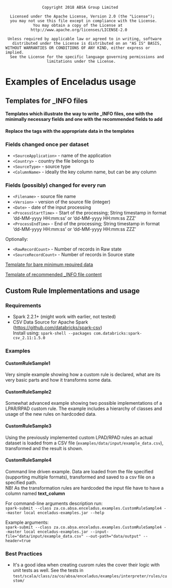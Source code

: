                     Copyright 2018 ABSA Group Limited
                  
      Licensed under the Apache License, Version 2.0 (the "License");
      you may not use this file except in compliance with the License.
                You may obtain a copy of the License at
               http://www.apache.org/licenses/LICENSE-2.0
            
     Unless required by applicable law or agreed to in writing, software
       distributed under the License is distributed on an "AS IS" BASIS,
    WITHOUT WARRANTIES OR CONDITIONS OF ANY KIND, either express or implied.
      See the License for the specific language governing permissions and
                      limitations under the License.

# Examples of Enceladus usage
## Templates for _INFO files
#### Templates which illustrate the way to write _INFO files, one with the minimally necessary fields and one with the recommended fields to add
#### Replace the <Field> tags with the appropriate data in the templates
### Fields changed once per dataset

* `<SourceApplication>` - name of the application
* `<Country>` - country the file belongs to
* `<SourceType>` - source type
* `<ColumnName>` - ideally the key column name, but can be any column

### Fields (possibly) changed for every run

* `<Filename>` - source file name
* `<Version>` - version of the source file (integer)
* `<Date>` - date of the input processing
* `<ProcessStartTime>` - Start of the processing; String timestamp in format ‘dd-MM-yyyy HH:mm:ss’ or ‘dd-MM-yyyy HH:mm:ss ZZZ’
* `<ProcessEndTime>` - End of the processing; String timestamp in format ‘dd-MM-yyyy HH:mm:ss’ or ‘dd-MM-yyyy HH:mm:ss ZZZ’

Optionally:
* `<RawRecordCount>` - Number of records in Raw state
* `<SourceRecordCount>` - Number of records in Source state

[Template for bare minimum required data](examples/info_files/_INFO_file_template_minimal.json)

[Template of recommended _INFO file content](examples/info_files/_INFO_file_template_recommended.json)

## Custom Rule Implementations and usage
### Requirements
* Spark 2.2.1+ (might work with earlier, not tested)
* CSV Data Source for Apache Spark (https://github.com/databricks/spark-csv)  
Install using: `spark-shell --packages com.databricks:spark-csv_2.11:1.5.0`
### Examples
#### CustomRuleSample1
Very simple example showing how a custom rule is declared, what are its very basic parts and how it transforms some data.
#### CustomRuleSample2
Somewhat advanced example showing two possible implementations of a LPAR/RPAD custom rule. The example includes a hierarchy
of classes and usage of the new rules on hardcoded data. 
#### CustomRuleSample3
Using the previously implemented custom LPAD/RPAD rules an actual dataset is loaded from a CSV file 
(`examples/data/input/example_data.csv`), transformed and the result is shown. 
#### CustomRuleSample4
Command line driven example. Data are loaded from the file specified (supporting multiple formats), transformed and 
saved to a csv file on a specified path.  
NB! As the transformation rules are hardcoded the input file have to have a column named **text_column**

For command-line arguments description run:  
`spark-submit --class za.co.absa.enceladus.examples.CustomRuleSample4 --master local enceladus-examples.jar --help`

Example arguments:  
`spark-submit --class za.co.absa.enceladus.examples.CustomRuleSample4 --master local enceladus-examples.jar --input-file="data/input/example_data.csv" --out-path="data/output" --header=true`

### Best Practices
* It's a good idea when creating cusrom rules the cover their logic with unit tests as well. 
See the tests in `test/scala/class/za/co/absa/enceladus/examples/interpreter/rules/custom/`
